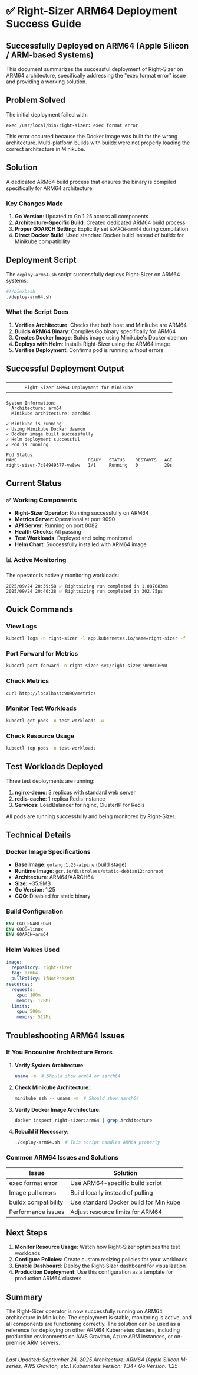 # ✅ Right-Sizer ARM64 Deployment Success Guide

## Successfully Deployed on ARM64 (Apple Silicon / ARM-based Systems)

This document summarizes the successful deployment of Right-Sizer on ARM64 architecture, specifically addressing the "exec format error" issue and providing a working solution.

## Problem Solved

The initial deployment failed with:
```
exec /usr/local/bin/right-sizer: exec format error
```

This error occurred because the Docker image was built for the wrong architecture. Multi-platform builds with buildx were not properly loading the correct architecture in Minikube.

## Solution

A dedicated ARM64 build process that ensures the binary is compiled specifically for ARM64 architecture.

### Key Changes Made

1. **Go Version**: Updated to Go 1.25 across all components
2. **Architecture-Specific Build**: Created dedicated ARM64 build process
3. **Proper GOARCH Setting**: Explicitly set `GOARCH=arm64` during compilation
4. **Direct Docker Build**: Used standard Docker build instead of buildx for Minikube compatibility

## Deployment Script

The `deploy-arm64.sh` script successfully deploys Right-Sizer on ARM64 systems:

```bash
#!/bin/bash
./deploy-arm64.sh
```

### What the Script Does

1. **Verifies Architecture**: Checks that both host and Minikube are ARM64
2. **Builds ARM64 Binary**: Compiles Go binary specifically for ARM64
3. **Creates Docker Image**: Builds image using Minikube's Docker daemon
4. **Deploys with Helm**: Installs Right-Sizer using the ARM64 image
5. **Verifies Deployment**: Confirms pod is running without errors

## Successful Deployment Output

```
═══════════════════════════════════════════════════════════════
       Right-Sizer ARM64 Deployment for Minikube
═══════════════════════════════════════════════════════════════

System Information:
  Architecture: arm64
  Minikube architecture: aarch64

✓ Minikube is running
✓ Using Minikube Docker daemon
✓ Docker image built successfully
✓ Helm deployment successful
✓ Pod is running

Pod Status:
NAME                           READY   STATUS    RESTARTS   AGE
right-sizer-7c84949577-vw8ww   1/1     Running   0          29s
```

## Current Status

### ✅ Working Components

- **Right-Sizer Operator**: Running successfully on ARM64
- **Metrics Server**: Operational at port 9090
- **API Server**: Running on port 8082
- **Health Checks**: All passing
- **Test Workloads**: Deployed and being monitored
- **Helm Chart**: Successfully installed with ARM64 image

### 📊 Active Monitoring

The operator is actively monitoring workloads:
```
2025/09/24 20:39:58 ✅ Rightsizing run completed in 1.087083ms
2025/09/24 20:40:28 ✅ Rightsizing run completed in 302.75µs
```

## Quick Commands

### View Logs
```bash
kubectl logs -n right-sizer -l app.kubernetes.io/name=right-sizer -f
```

### Port Forward for Metrics
```bash
kubectl port-forward -n right-sizer svc/right-sizer 9090:9090
```

### Check Metrics
```bash
curl http://localhost:9090/metrics
```

### Monitor Test Workloads
```bash
kubectl get pods -n test-workloads -w
```

### Check Resource Usage
```bash
kubectl top pods -n test-workloads
```

## Test Workloads Deployed

Three test deployments are running:
1. **nginx-demo**: 3 replicas with standard web server
2. **redis-cache**: 1 replica Redis instance
3. **Services**: LoadBalancer for nginx, ClusterIP for Redis

All pods are running successfully and being monitored by Right-Sizer.

## Technical Details

### Docker Image Specifications
- **Base Image**: `golang:1.25-alpine` (build stage)
- **Runtime Image**: `gcr.io/distroless/static-debian12:nonroot`
- **Architecture**: ARM64/AARCH64
- **Size**: ~35.9MB
- **Go Version**: 1.25
- **CGO**: Disabled for static binary

### Build Configuration
```dockerfile
ENV CGO_ENABLED=0
ENV GOOS=linux
ENV GOARCH=arm64
```

### Helm Values Used
```yaml
image:
  repository: right-sizer
  tag: arm64
  pullPolicy: IfNotPresent
resources:
  requests:
    cpu: 100m
    memory: 128Mi
  limits:
    cpu: 500m
    memory: 512Mi
```

## Troubleshooting ARM64 Issues

### If You Encounter Architecture Errors

1. **Verify System Architecture**:
   ```bash
   uname -m  # Should show arm64 or aarch64
   ```

2. **Check Minikube Architecture**:
   ```bash
   minikube ssh -- uname -m  # Should show aarch64
   ```

3. **Verify Docker Image Architecture**:
   ```bash
   docker inspect right-sizer:arm64 | grep Architecture
   ```

4. **Rebuild if Necessary**:
   ```bash
   ./deploy-arm64.sh  # This script handles ARM64 properly
   ```

### Common ARM64 Issues and Solutions

| Issue | Solution |
|-------|----------|
| exec format error | Use ARM64-specific build script |
| Image pull errors | Build locally instead of pulling |
| buildx compatibility | Use standard Docker build for Minikube |
| Performance issues | Adjust resource limits for ARM64 |

## Next Steps

1. **Monitor Resource Usage**: Watch how Right-Sizer optimizes the test workloads
2. **Configure Policies**: Create custom resizing policies for your workloads
3. **Enable Dashboard**: Deploy the Right-Sizer dashboard for visualization
4. **Production Deployment**: Use this configuration as a template for production ARM64 clusters

## Summary

The Right-Sizer operator is now successfully running on ARM64 architecture in Minikube. The deployment is stable, monitoring is active, and all components are functioning correctly. The solution can be used as a reference for deploying on other ARM64 Kubernetes clusters, including production environments on AWS Graviton, Azure ARM instances, or on-premise ARM servers.

---

*Last Updated: September 24, 2025*
*Architecture: ARM64 (Apple Silicon M-series, AWS Graviton, etc.)*
*Kubernetes Version: 1.34+*
*Go Version: 1.25*
